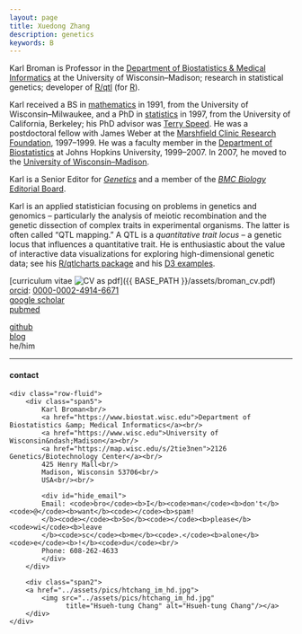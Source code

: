 ```yaml
---
layout: page
title: Xuedong Zhang
description: genetics
keywords: B
---
```


Karl Broman is Professor in the
[Department of Biostatistics &amp; Medical Informatics](https://www.biostat.wisc.edu)
at the University of Wisconsin&ndash;Madison;
research in statistical genetics; developer of
[R/qtl](https://rqtl.org) (for [R](https://www.r-project.org)).

Karl received a BS in [mathematics](http://uwm.edu/math)
in 1991, from the
University of Wisconsin&ndash;Milwaukee, and a
PhD in [statistics](http://stat.berkeley.edu) in 1997, from the
University of California, Berkeley; his PhD advisor was
[Terry Speed](http://www.wehi.edu.au/people/terry-speed).
He was a postdoctoral fellow with James Weber at the
[Marshfield Clinic Research Foundation](http://research.marshfieldclinic.org),
1997&ndash;1999. He
was a faculty member in the [Department of Biostatistics](https://www.jhsph.edu/departments/biostatistics/) at Johns
Hopkins University, 1999&ndash;2007. In 2007, he moved to the
[University of Wisconsin&ndash;Madison](https://www.wisc.edu).

Karl is a Senior Editor for [_Genetics_](http://www.genetics.org) and
a member of the [_BMC Biology_](https://bmcbiol.biomedcentral.com)
[Editorial Board](https://bmcbiol.biomedcentral.com/about/editorial-board).

Karl is an applied statistician focusing on problems in genetics and
genomics &ndash; particularly the analysis of meiotic recombination and the
genetic dissection of complex traits in experimental organisms. The
latter is often called &ldquo;QTL mapping.&rdquo; A QTL is a
_quantitative trait locus_ &ndash; a genetic locus that influences a
quantitative trait. He is enthusiastic about the value
of interactive data visualizations for exploring high-dimensional genetic data;
see his [R/qtlcharts package](https://kbroman.org/qtlcharts) and
his [D3 examples](https://www.biostat.wisc.edu/~kbroman/D3).

[curriculum vitae ![CV as pdf](icons16/pdf-icon.png)]({{ BASE_PATH }}/assets/broman_cv.pdf)<br/>
[orcid](https://orcid.org): [0000-0002-4914-6671](https://orcid.org/0000-0002-4914-6671)<br/>
[google scholar](https://scholar.google.com/citations?sortby=pubdate&hl=en&user=42tCp5UAAAAJ&view_op=list_works)<br/>
[pubmed](https://www.ncbi.nlm.nih.gov/pubmed/?term=broman+kw)<br/>
<!-- [impactstory](https://impactstory.org/u/0000-0002-4914-6671)<br/> -->
[github](https://github.com/kbroman)<br/>
[blog](https://kbroman.org/blog) <br/>
he/him

---

<div class="container">
<h4><a name="contact"></a>contact</h4>

    <div class="row-fluid">
        <div class="span5">
            Karl Broman<br/>
            <a href="https://www.biostat.wisc.edu">Department of Biostatistics &amp; Medical Informatics</a><br/>
            <a href="https://www.wisc.edu">University of Wisconsin&ndash;Madison</a><br/>
            <a href="https://map.wisc.edu/s/2tie3nen">2126 Genetics/Biotechnology Center</a><br/>
            425 Henry Mall<br/>
            Madison, Wisconsin 53706<br/>
            USA<br/><br/>

            <div id="hide_email">
            Email: <code>bro</code><b>I</b><code>man</code><b>don't</b><code>@</code><b>want</b><code></code><b>spam!
            </b><code></code><b>So</b><code></code><b>please</b><code>wi</code><b>leave
            </b><code>sc</code><b>me</b><code>.</code><b>alone</b><code>e</code><b>!</b><code>du</code><br/>
            Phone: 608-262-4633
            </div>
        </div>

        <div class="span2">
        <a href="../assets/pics/htchang_im_hd.jpg">
            <img src="../assets/pics/htchang_im_hd.jpg"
                  title="Hsueh-tung Chang" alt="Hsueh-tung Chang"/></a>
        </div>
    </div>
</div>
